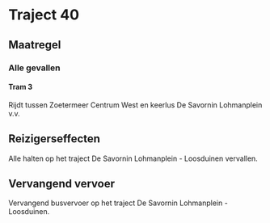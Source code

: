 # Traject 40
## Maatregel
### Alle gevallen

#### Tram 3
Rijdt tussen Zoetermeer Centrum West en keerlus De Savornin Lohmanplein v.v.

## Reizigerseffecten
Alle halten op het traject De Savornin Lohmanplein - Loosduinen vervallen.

## Vervangend vervoer
Vervangend busvervoer op het traject De Savornin Lohmanplein - Loosduinen.
